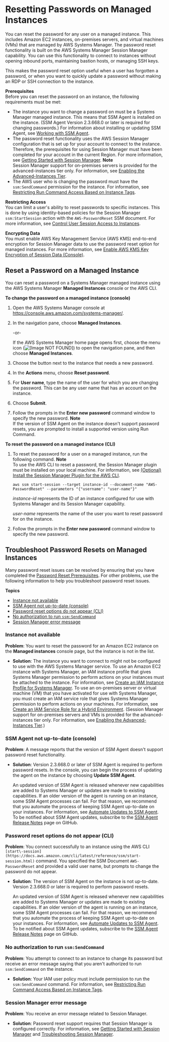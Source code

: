 # Resetting Passwords on Managed Instances<a name="managed-instances-password-reset"></a>

You can reset the password for any user on a managed instance\. This includes Amazon EC2 instances, on\-premises servers, and virtual machines \(VMs\) that are managed by AWS Systems Manager\. The password reset functionality is built on the AWS Systems Manager Session Manager capability\. You can use this functionality to connect to instances without opening inbound ports, maintaining bastion hosts, or managing SSH keys\. 

This makes the password reset option useful when a user has forgotten a password, or when you want to quickly update a password without making an RDP or SSH connection to the instance\. 

**Prerequisites**  
Before you can reset the password on an instance, the following requirements must be met:
+ The instance you want to change a password on must be a Systems Manager managed instance\. This means that SSM Agent is installed on the instance\. \(SSM Agent Version 2\.3\.668\.0 or later is required for changing passwords\.\) For information about installing or updating SSM Agent, see [Working with SSM Agent](ssm-agent.md)\.
+ The password reset functionality uses the AWS Session Manager configuration that is set up for your account to connect to the instance\. Therefore, the prerequisites for using Session Manager must have been completed for your account in the current Region\. For more information, see [Getting Started with Session Manager](session-manager-getting-started.md)\.
**Note**  
Session Manager support for on\-premises servers is provided for the advanced\-instances tier only\. For information, see [Enabling the Advanced\-Instances Tier](systems-manager-managedinstances-advanced.md)\.
+ The AWS user who is changing the password must have the `ssm:SendCommand` permission for the instance\. For information, see [Restricting Run Command Access Based on Instance Tags](sysman-rc-setting-up.md#sysman-rc-setting-up-cmdsec)\.

**Restricting Access**  
You can limit a user's ability to reset passwords to specific instances\. This is done by using identity\-based policies for the Session Manager `ssm:StartSession` action with the `AWS-PasswordReset` SSM document\. For more information, see [Control User Session Access to Instances](session-manager-getting-started-restrict-access.md)\.

**Encrypting Data**  
You must enable AWS Key Management Service \(AWS KMS\) end\-to\-end encryption for Session Manager data to use the password reset option for managed instances\. For more information, see [Enable AWS KMS Key Encryption of Session Data \(Console\)](session-preferences-enable-encryption.md)\.

## Reset a Password on a Managed Instance<a name="managed-instance-reset-a-password"></a>

You can reset a password on a Systems Manager managed instance using the AWS Systems Manager **Managed Instances** console or the AWS CLI\.

**To change the password on a managed instance \(console\)**

1. Open the AWS Systems Manager console at [https://console\.aws\.amazon\.com/systems\-manager/](https://console.aws.amazon.com/systems-manager/)\.

1. In the navigation pane, choose **Managed Instances**\.

   \-or\-

   If the AWS Systems Manager home page opens first, choose the menu icon \(![\[Image NOT FOUND\]](http://docs.aws.amazon.com/systems-manager/latest/userguide/images/menu-icon-small.png)\) to open the navigation pane, and then choose **Managed Instances**\.

1. Choose the button next to the instance that needs a new password\.

1. In the **Actions** menu, choose **Reset password**\.

1. For **User name**, type the name of the user for which you are changing the password\. This can be any user name that has an account on the instance\.

1. Choose **Submit**\.

1. Follow the prompts in the **Enter new password** command window to specify the new password\.
**Note**  
If the version of SSM Agent on the instance doesn't support password resets, you are prompted to install a supported version using Run Command\.

**To reset the password on a managed instance \(CLI\)**

1. To reset the password for a user on a managed instance, run the following command\.
**Note**  
To use the AWS CLI to reset a password, the Session Manager plugin must be installed on your local machine\. For information, see [\(Optional\) Install the Session Manager Plugin for the AWS CLI](session-manager-working-with-install-plugin.md)\.

   ```
   aws ssm start-session --target instance-id --document-name "AWS-PasswordReset" --parameters "{"username": "user-name"}"
   ```

   *instance\-id* represents the ID of an instance configured for use with Systems Manager and its Session Manager capability\. 

   *user\-name* represents the name of the user you want to reset password for on the instance\. 

1. Follow the prompts in the **Enter new password** command window to specify the new password\.

## Troubleshoot Password Resets on Managed Instances<a name="password-reset-troubleshooting"></a>

Many password reset issues can be resolved by ensuring that you have completed the [Password Reset Prerequisites](#pw-reset-prereqs)\. For other problems, use the following information to help you troubleshoot password reset issues\.

**Topics**
+ [Instance not available](#password-reset-troubleshooting-instances)
+ [SSM Agent not up\-to\-date \(console\)](#password-reset-troubleshooting-ssmagent-console)
+ [Password reset options do not appear \(CLI\)](#password-reset-troubleshooting-ssmagent-cli)
+ [No authorization to run `ssm:SendCommand`](#password-reset-troubleshooting-sendcommand)
+ [Session Manager error message](#password-reset-troubleshooting-session-manager)

### Instance not available<a name="password-reset-troubleshooting-instances"></a>

**Problem**: You want to reset the password for an Amazon EC2 instance on the **Managed instances** console page, but the instance is not in the list\.
+ **Solution**: The instance you want to connect to might not be configured to use with the AWS Systems Manager service\. To use an Amazon EC2 instance with Systems Manager, an IAM instance profile that gives Systems Manager permission to perform actions on your instances must be attached to the instance\. For information, see [Create an IAM Instance Profile for Systems Manager](setup-instance-profile.md)\. To use an on\-premises server or virtual machine \(VM\) that you have activated for use with Systems Manager, you must create an IAM service role that gives Systems Manager permission to perform actions on your machines\. For information, see [Create an IAM Service Role for a Hybrid Environment](sysman-service-role.md)\. \(Session Manager support for on\-premises servers and VMs is provided for the advanced\-instances tier only\. For information, see [Enabling the Advanced\-Instances Tier](systems-manager-managedinstances-advanced.md)\.\)

### SSM Agent not up\-to\-date \(console\)<a name="password-reset-troubleshooting-ssmagent-console"></a>

**Problem**: A message reports that the version of SSM Agent doesn't support password reset functionality\.
+ **Solution**: Version 2\.3\.668\.0 or later of SSM Agent is required to perform password resets\. In the console, you can begin the process of updating the agent on the instance by choosing **Update SSM Agent**\. 

  An updated version of SSM Agent is released whenever new capabilities are added to Systems Manager or updates are made to existing capabilities\. If an older version of the agent is running on an instance, some SSM Agent processes can fail\. For that reason, we recommend that you automate the process of keeping SSM Agent up\-to\-date on your instances\. For information, see [Automate Updates to SSM Agent](ssm-agent-automatic-updates.md)\. To be notified about SSM Agent updates, subscribe to the [SSM Agent Release Notes](https://github.com/aws/amazon-ssm-agent/blob/master/RELEASENOTES.md) page on GitHub\.

### Password reset options do not appear \(CLI\)<a name="password-reset-troubleshooting-ssmagent-cli"></a>

**Problem**: You connect successfully to an instance using the AWS CLI `[start\-session](https://docs.aws.amazon.com/cli/latest/reference/ssm/start-session.html)` command\. You specified the SSM Document `AWS-PasswordReset` and provided a valid user name, but prompts to change the password do not appear\.
+ **Solution**: The version of SSM Agent on the instance is not up\-to\-date\. Version 2\.3\.668\.0 or later is required to perform password resets\. 

  An updated version of SSM Agent is released whenever new capabilities are added to Systems Manager or updates are made to existing capabilities\. If an older version of the agent is running on an instance, some SSM Agent processes can fail\. For that reason, we recommend that you automate the process of keeping SSM Agent up\-to\-date on your instances\. For information, see [Automate Updates to SSM Agent](ssm-agent-automatic-updates.md)\. To be notified about SSM Agent updates, subscribe to the [SSM Agent Release Notes](https://github.com/aws/amazon-ssm-agent/blob/master/RELEASENOTES.md) page on GitHub\.

### No authorization to run `ssm:SendCommand`<a name="password-reset-troubleshooting-sendcommand"></a>

**Problem**: You attempt to connect to an instance to change its password but receive an error message saying that you aren't authorized to run `ssm:SendCommand` on the instance\.
+ **Solution**: Your IAM user policy must include permission to run the `ssm:SendCommand` command\. For information, see [Restricting Run Command Access Based on Instance Tags](sysman-rc-setting-up.md#sysman-rc-setting-up-cmdsec)\.

### Session Manager error message<a name="password-reset-troubleshooting-session-manager"></a>

**Problem**: You receive an error message related to Session Manager\.
+ **Solution**: Password reset support requires that Session Manager is configured correctly\. For information, see [Getting Started with Session Manager](session-manager-getting-started.md) and [Troubleshooting Session Manager](session-manager-troubleshooting.md)\.